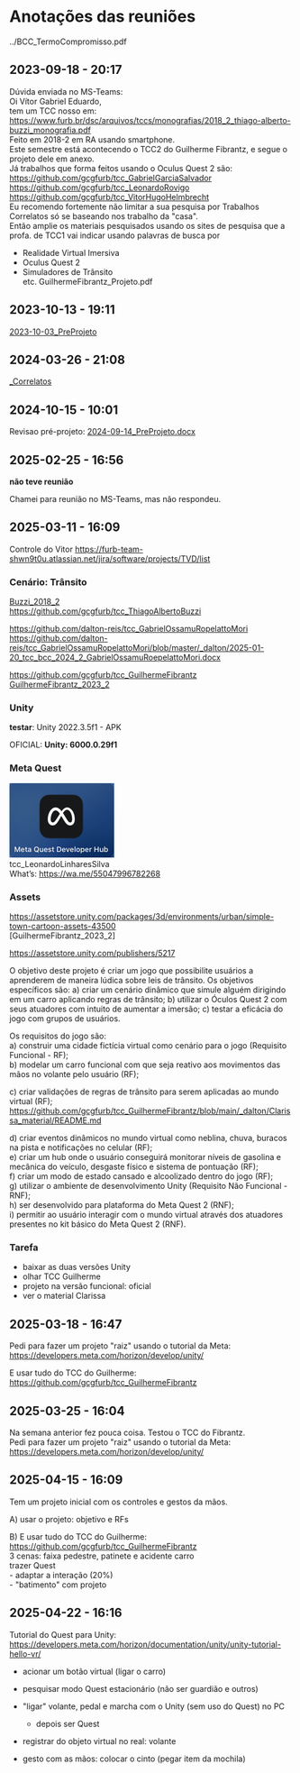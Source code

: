 # Anotações das reuniões  

../BCC_TermoCompromisso.pdf

## 2023-09-18 - 20:17

Dúvida enviada no MS-Teams:  
Oi Vítor Gabriel Eduardo,  
tem um TCC nosso em: <https://www.furb.br/dsc/arquivos/tccs/monografias/2018_2_thiago-alberto-buzzi_monografia.pdf>  
Feito em 2018-2 em RA usando smartphone.  
Este semestre está acontecendo o TCC2 do Guilherme Fibrantz, e segue o projeto dele em anexo.  
Já trabalhos que forma feitos usando o Oculus Quest 2 são:  
<https://github.com/gcgfurb/tcc_GabrielGarciaSalvador>  
<https://github.com/gcgfurb/tcc_LeonardoRovigo>  
<https://github.com/gcgfurb/tcc_VitorHugoHelmbrecht>  
Eu recomendo fortemente não limitar a sua pesquisa por Trabalhos Correlatos só se baseando nos trabalho da "casa".  
Então amplie os materiais pesquisados usando os sites de pesquisa que a profa. de TCC1 vai indicar usando palavras de busca por  

- Realidade Virtual Imersiva  
- Oculus Quest 2  
- Simuladores de Trânsito  
  etc.
GuilhermeFibrantz_Projeto.pdf

## 2023-10-13 - 19:11

[2023-10-03_PreProjeto](2023-10-03_PreProjeto "2023-10-03_PreProjeto")  

## 2024-03-26 - 21:08

[_Correlatos](_Correlatos)  

## 2024-10-15 - 10:01

Revisao pré-projeto: [2024-09-14_PreProjeto.docx](2024-09-14_PreProjeto.docx)  

## 2025-02-25 - 16:56

**não teve reunião**

Chamei para reunião no MS-Teams, mas não respondeu.

## 2025-03-11 - 16:09

Controle do Vitor
<https://furb-team-shwn9t0u.atlassian.net/jira/software/projects/TVD/list>

### Cenário: Trânsito

[Buzzi_2018_2](tcc_bcc_2018_2_tabuzzi_ThiagoAlbertoBuzzi-VF.pdf)  
<https://github.com/gcgfurb/tcc_ThiagoAlbertoBuzzi>

<https://github.com/dalton-reis/tcc_GabrielOssamuRopelattoMori>
<https://github.com/dalton-reis/tcc_GabrielOssamuRopelattoMori/blob/master/_dalton/2025-01-20_tcc_bcc_2024_2_GabrielOssamuRoepelattoMori.docx>  

<https://github.com/gcgfurb/tcc_GuilhermeFibrantz>
[GuilhermeFibrantz_2023_2](tcc_bcc_2023_2_GuilhermeFibrantz-VF.pdf)  

### Unity

**testar**: Unity 2022.3.5f1 - APK

OFICIAL: **Unity: 6000.0.29f1**  

### Meta Quest

![Meta Quest](DeveleportQuest.png)  
tcc_LeonardoLinharesSilva  
What’s: https://wa.me/55047996782268  

### Assets

<https://assetstore.unity.com/packages/3d/environments/urban/simple-town-cartoon-assets-43500>  
[GuilhermeFibrantz_2023_2]

<https://assetstore.unity.com/publishers/5217>  

O objetivo deste projeto é criar um jogo que possibilite usuários a aprenderem de maneira lúdica sobre leis de trânsito.
Os objetivos específicos são:
a) criar um cenário dinâmico que simule alguém dirigindo em um carro aplicando regras de trânsito;
b) utilizar o Óculos Quest 2 com seus atuadores com intuito de aumentar a imersão;
c) testar a eficácia do jogo com grupos de usuários.

Os requisitos do jogo são:  
a) construir uma cidade fictícia virtual como cenário para o jogo (Requisito Funcional - RF);  
b) modelar um carro funcional com que seja reativo aos movimentos das mãos no volante pelo usuário (RF);  

c) criar validações de regras de trânsito para serem aplicadas ao mundo virtual (RF);  
<https://github.com/gcgfurb/tcc_GuilhermeFibrantz/blob/main/_dalton/Clarissa_material/README.md>  

d) criar eventos dinâmicos no mundo virtual como neblina, chuva, buracos na pista e notificações no celular (RF);  
e) criar um hub onde o usuário conseguirá monitorar níveis de gasolina e mecânica do veículo, desgaste físico e sistema de pontuação (RF);   
f) criar um modo de estado cansado e alcoolizado dentro do jogo (RF);  
g) utilizar o ambiente de desenvolvimento Unity (Requisito Não Funcional - RNF);  
h) ser desenvolvido para plataforma do Meta Quest 2 (RNF);  
i) permitir ao usuário interagir com o mundo virtual através dos atuadores presentes no kit básico do Meta Quest 2 (RNF).  

### Tarefa

- baixar as duas versões Unity  
- olhar TCC Guilherme  
- projeto na versão funcional: oficial  
- ver o material Clarissa  

## 2025-03-18 - 16:47

Pedi para fazer um projeto "raiz" usando o tutorial da Meta:  
<https://developers.meta.com/horizon/develop/unity/>  

E usar tudo do TCC do Guilherme:  
<https://github.com/gcgfurb/tcc_GuilhermeFibrantz>  

## 2025-03-25 - 16:04

Na semana anterior fez pouca coisa. Testou o TCC do Fibrantz.  
Pedi para fazer um projeto "raiz" usando o tutorial da Meta:  
<https://developers.meta.com/horizon/develop/unity/>  

## 2025-04-15 - 16:09

Tem um projeto inicial com os controles e gestos da mãos.  

A) usar o projeto: objetivo e RFs
  
B) E usar tudo do TCC do Guilherme: <https://github.com/gcgfurb/tcc_GuilhermeFibrantz>  
    3 cenas: faixa pedestre, patinete e acidente carro  
    trazer Quest  
    - adaptar a interação (20%)  
    - "batimento" com projeto

## 2025-04-22 - 16:16

Tutorial do Quest para Unity: <https://developers.meta.com/horizon/documentation/unity/unity-tutorial-hello-vr/>  

- acionar um botão virtual (ligar o carro)  

- pesquisar modo Quest estacionário (não ser guardião e outros)  
- "ligar" volante, pedal e marcha com o Unity (sem uso do Quest) no PC  
  - depois ser Quest  
- registrar do objeto virtual no real: volante  
- gesto com as mãos: colocar o cinto (pegar item da mochila)  
